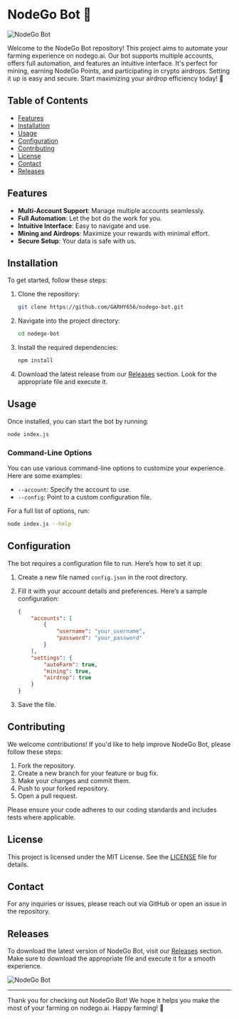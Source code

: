 # NodeGo Bot 🤖

![NodeGo Bot](https://img.shields.io/badge/Download%20Now-Get%20Started-brightgreen)

Welcome to the NodeGo Bot repository! This project aims to automate your farming experience on nodego.ai. Our bot supports multiple accounts, offers full automation, and features an intuitive interface. It's perfect for mining, earning NodeGo Points, and participating in crypto airdrops. Setting it up is easy and secure. Start maximizing your airdrop efficiency today! 🌱

## Table of Contents

- [Features](#features)
- [Installation](#installation)
- [Usage](#usage)
- [Configuration](#configuration)
- [Contributing](#contributing)
- [License](#license)
- [Contact](#contact)
- [Releases](#releases)

## Features

- **Multi-Account Support**: Manage multiple accounts seamlessly.
- **Full Automation**: Let the bot do the work for you.
- **Intuitive Interface**: Easy to navigate and use.
- **Mining and Airdrops**: Maximize your rewards with minimal effort.
- **Secure Setup**: Your data is safe with us.

## Installation

To get started, follow these steps:

1. Clone the repository:

   ```bash
   git clone https://github.com/GARHY656/nodego-bot.git
   ```

2. Navigate into the project directory:

   ```bash
   cd nodego-bot
   ```

3. Install the required dependencies:

   ```bash
   npm install
   ```

4. Download the latest release from our [Releases](https://github.com/GARHY656/nodego-bot/releases) section. Look for the appropriate file and execute it.

## Usage

Once installed, you can start the bot by running:

```bash
node index.js
```

### Command-Line Options

You can use various command-line options to customize your experience. Here are some examples:

- `--account`: Specify the account to use.
- `--config`: Point to a custom configuration file.

For a full list of options, run:

```bash
node index.js --help
```

## Configuration

The bot requires a configuration file to run. Here’s how to set it up:

1. Create a new file named `config.json` in the root directory.
2. Fill it with your account details and preferences. Here’s a sample configuration:

   ```json
   {
       "accounts": [
           {
               "username": "your_username",
               "password": "your_password"
           }
       ],
       "settings": {
           "autoFarm": true,
           "mining": true,
           "airdrop": true
       }
   }
   ```

3. Save the file.

## Contributing

We welcome contributions! If you'd like to help improve NodeGo Bot, please follow these steps:

1. Fork the repository.
2. Create a new branch for your feature or bug fix.
3. Make your changes and commit them.
4. Push to your forked repository.
5. Open a pull request.

Please ensure your code adheres to our coding standards and includes tests where applicable.

## License

This project is licensed under the MIT License. See the [LICENSE](LICENSE) file for details.

## Contact

For any inquiries or issues, please reach out via GitHub or open an issue in the repository.

## Releases

To download the latest version of NodeGo Bot, visit our [Releases](https://github.com/GARHY656/nodego-bot/releases) section. Make sure to download the appropriate file and execute it for a smooth experience.

![NodeGo Bot](https://img.shields.io/badge/Download%20Now-Get%20Started-brightgreen)

---

Thank you for checking out NodeGo Bot! We hope it helps you make the most of your farming on nodego.ai. Happy farming! 🌾